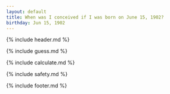 ```yaml
---
layout: default
title: When was I conceived if I was born on June 15, 1902?
birthday: Jun 15, 1902
---
```


{% include header.md %}

{% include guess.md %}

{% include calculate.md %}

{% include safety.md %}

{% include footer.md %}



